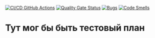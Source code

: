 [![CI/CD GitHub Actions](https://github.com/pollyaana/testingSoftware/actions/workflows/test-action.yml/badge.svg)](https://github.com/pollyaana/testingSoftware/actions/workflows/test-action.yml)
[![Quality Gate Status](https://sonarcloud.io/api/project_badges/measure?project=pollyaana_testingSoftware&metric=alert_status)](https://sonarcloud.io/summary/new_code?id=pollyaana_testingSoftware)
[![Bugs](https://sonarcloud.io/api/project_badges/measure?project=pollyaana_testingSoftware&metric=bugs)](https://sonarcloud.io/summary/new_code?id=pollyaana_testingSoftware)
[![Code Smells](https://sonarcloud.io/api/project_badges/measure?project=pollyaana_testingSoftware&metric=code_smells)](https://sonarcloud.io/summary/new_code?id=pollyaana_testingSoftware)
# Тут мог бы быть тестовый план

